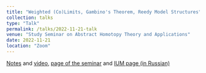 ```yaml
---
title: "Weighted (Co)Limits, Gambino's Theorem, Reedy Model Structures"
collection: talks
type: "Talk"
permalink: /talks/2022-11-21-talk
venue: "Study Seminar on Abstract Homotopy Theory and Applications"
date: 2022-11-21
location: "Zoom"
---
```


[Notes](https://drive.google.com/file/d/1FxHRjuLc_4WVkouLg8ll-cTynNYDf7f0/view) and [video](https://www.youtube.com/watch?v=DLvt0WH_HYs&feature=youtu.be), [page of the seminar](https://sites.google.com/view/homotopy-basics-seminar) and [IUM page (in Russian)](https://ium.mccme.ru/f22/f22-kaledin.html)

